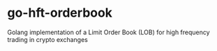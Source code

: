 # go-hft-orderbook
Golang implementation of a Limit Order Book (LOB) for high frequency trading in crypto exchanges

